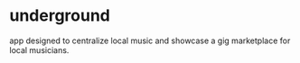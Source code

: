 # underground
app designed to centralize local music and showcase a gig marketplace for local musicians. 
